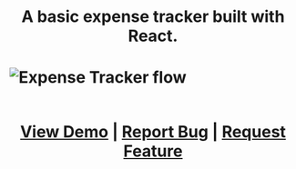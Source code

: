 <h1 align="center">
A basic expense tracker built with React.
<h1/>

![Expense Tracker flow](https://github.com/awar7118/Expense-Tracker/blob/b985cb9b01cb818439936a060494aa66fc7e7a45/public/giphy.gif)

  <p align="center">
    <br />
    <a href="https://expense-tracker-aw.netlify.app/" target='_blank'>View Demo</a>
    |
    <a href="https://github.com/awar7118/Expense-Tracker/issues">Report Bug</a>
    |
    <a href="https://github.com/awar7118/Expense-Tracker/pulls">Request Feature</a>
  </p>
